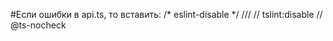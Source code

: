 #Если ошибки в api.ts, то вставить:
/* eslint-disable */
/// <reference path="./custom.d.ts" />
// tslint:disable
// @ts-nocheck
